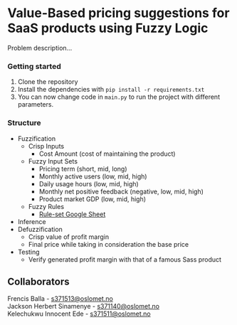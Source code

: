 # Value-Based pricing suggestions for SaaS products using Fuzzy Logic

Problem description...

### Getting started

1. Clone the repository
2. Install the dependencies with `pip install -r requirements.txt`
3. You can now change code in `main.py` to run the project with different parameters.

### Structure

* Fuzzification
  * Crisp Inputs
    * Cost Amount (cost of maintaining the product)
  * Fuzzy Input Sets
    * Pricing term (short, mid, long)
    * Monthly active users (low, mid, high)
    * Daily usage hours (low, mid, high)
    * Monthly net positive feedback (negative, low, mid, high)
    * Product market GDP (low, mid, high)
  * Fuzzy Rules
    * [Rule-set Google Sheet](https://docs.google.com/spreadsheets/d/189TuTApM-iDm14cHHxfbSh8yGliFTGe7V4G-6Hky6bg/edit?usp=sharing)
* Inference
* Defuzzification
  * Crisp value of profit margin
  * Final price while taking in consideration the base price
* Testing
  * Verify generated profit margin with that of a famous Sass product

## Collaborators

Frencis Balla - s371513@oslomet.no\
Jackson Herbert Sinamenye - s371140@oslomet.no\
Kelechukwu Innocent Ede - s371511@oslomet.no
